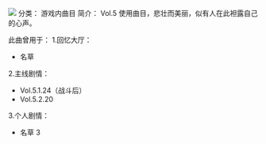![](//static.kivo.wiki/images/music/cover/qikNe9djinYvgcHFupMikfKh3CEtmMXX.png)
分类： 游戏内曲目
简介：
Vol.5 使用曲目，悲壮而美丽，似有人在此袒露自己的心声。

此曲曾用于：
1.回忆大厅：
 - 名草

2.主线剧情：
 - Vol.5.1.24（战斗后）
 - Vol.5.2.20

3.个人剧情：
 - 名草 3

